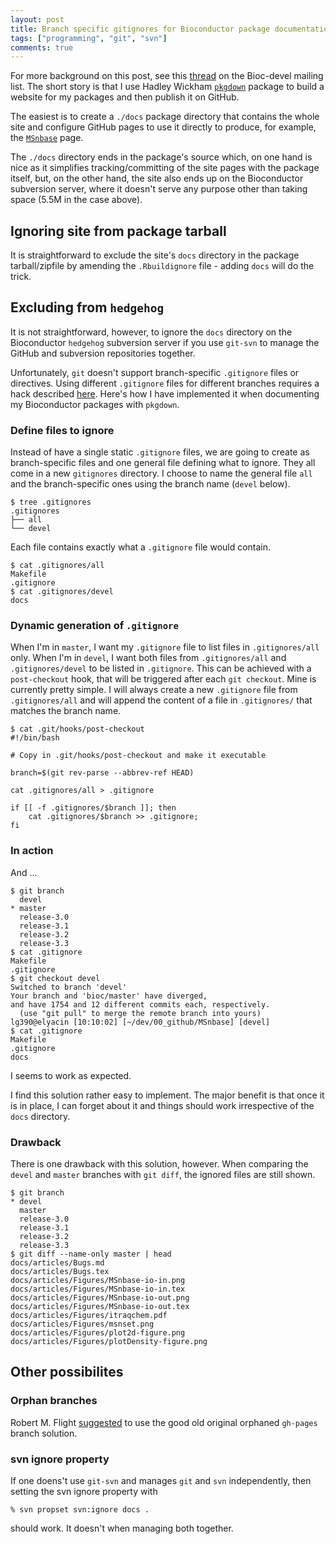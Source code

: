 ```yaml
---
layout: post
title: Branch specific gitignores for Bioconductor package documentation
tags: ["programming", "git", "svn"]
comments: true
---
```


For more background on this post, see this
[thread](https://stat.ethz.ch/pipermail/bioc-devel/2016-December/010301.html)
on the Bioc-devel mailing list. The short story is that I use Hadley
Wickham [`pkgdown`](https://github.com/hadley/pkgdown) package to
build a website for my packages and then publish it on GitHub.

The easiest is to create a `./docs` package directory that contains
the whole site and configure GitHub pages to use it directly to
produce, for example, the
[`MSnbase`](http://lgatto.github.io/MSnbase/) page.

The `./docs` directory ends in the package's source which, on one hand
is nice as it simplifies tracking/committing of the site pages with
the package itself, but, on the other hand, the site also ends up on
the Bioconductor subversion server, where it doesn't serve any purpose
other than taking space (5.5M in the case above).

<!--more-->

## Ignoring site from package tarball

It is straightforward to exclude the site's `docs` directory in the
package tarball/zipfile by amending the `.Rbuildignore` file - adding
`docs` will do the trick.

## Excluding from `hedgehog`

It is not straightforward, however, to ignore the `docs` directory on
the Bioconductor `hedgehog` subversion server if you use `git-svn` to
manage the GitHub and subversion repositories together.

Unfortunately, `git` doesn't support branch-specific `.gitignore`
files or directives. Using different `.gitignore` files for different
branches requires a hack described
[here](http://stackoverflow.com/questions/29579546/git-excludesfile-for-a-branch/29583813#29583813). Here's
how I have implemented it when documenting my Bioconductor packages
with `pkgdown`.

### Define files to ignore

Instead of have a single static `.gitignore` files, we are going to
create as branch-specific files and one general file defining what to
ignore. They all come in a new `gitignores` directory. I choose to
name the general file `all` and the branch-specific ones using the
branch name (`devel` below).

```
$ tree .gitignores
.gitignores
├── all
└── devel
```

Each file contains exactly what a `.gitignore` file would contain.

```
$ cat .gitignores/all 
Makefile
.gitignore
$ cat .gitignores/devel 
docs
```

### Dynamic generation of `.gitignore`

When I'm in `master`, I want my `.gitignore` file to list files in
`.gitignores/all` only. When I'm in `devel`, I want both files from
`.gitignores/all` and `.gitignores/devel` to be listed in
`.gitignore`. This can be achieved with a `post-checkout` hook, that
will be triggered after each `git checkout`. Mine is currently pretty
simple. I will always create a new `.gitignore` file from
`.gitignores/all` and will append the content of a file in
`.gitignores/` that matches the branch name.

```
$ cat .git/hooks/post-checkout
#!/bin/bash

# Copy in .git/hooks/post-checkout and make it executable

branch=$(git rev-parse --abbrev-ref HEAD)

cat .gitignores/all > .gitignore

if [[ -f .gitignores/$branch ]]; then
    cat .gitignores/$branch >> .gitignore;
fi
```

### In action

And ...

```
$ git branch 
  devel
* master
  release-3.0
  release-3.1
  release-3.2
  release-3.3
$ cat .gitignore
Makefile
.gitignore
$ git checkout devel 
Switched to branch 'devel'
Your branch and 'bioc/master' have diverged,
and have 1754 and 12 different commits each, respectively.
  (use "git pull" to merge the remote branch into yours)
lg390@elyacin [10:10:02] [~/dev/00_github/MSnbase] [devel]
$ cat .gitignore
Makefile
.gitignore
docs
```

I seems to work as expected.

I find this solution rather easy to implement. The major benefit is
that once it is in place, I can forget about it and things should work
irrespective of the `docs` directory. 

### Drawback

There is one drawback with this solution, however. When comparing the
`devel` and `master` branches with `git diff`, the ignored files are
still shown.

```
$ git branch
* devel
  master
  release-3.0
  release-3.1
  release-3.2
  release-3.3
$ git diff --name-only master | head
docs/articles/Bugs.md
docs/articles/Bugs.tex
docs/articles/Figures/MSnbase-io-in.png
docs/articles/Figures/MSnbase-io-in.tex
docs/articles/Figures/MSnbase-io-out.png
docs/articles/Figures/MSnbase-io-out.tex
docs/articles/Figures/itraqchem.pdf
docs/articles/Figures/msnset.png
docs/articles/Figures/plot2d-figure.png
docs/articles/Figures/plotDensity-figure.png

```

## Other possibilites

### Orphan branches

Robert M. Flight
[suggested](https://stat.ethz.ch/pipermail/bioc-devel/2016-December/010308.html)
to use the good old original orphaned `gh-pages` branch solution.

### svn ignore property

If one doens't use `git-svn` and manages `git` and `svn`
independently, then setting the svn ignore property with

```
% svn propset svn:ignore docs .
```

should work. It doesn't when managing both together.
